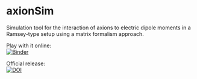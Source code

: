 # axionSim
Simulation tool for the interaction of axions to electric dipole moments in a Ramsey-type setup using a matrix formalism approach. 
<br/>

Play with it online: <br/>
[![Binder](https://mybinder.org/badge_logo.svg)](https://mybinder.org/v2/gh/https%3A%2F%2Fmybinder.org%2Fv2%2Fgh%2Fivoschulthess%2FaxionSim/HEAD?labpath=matrixSimulation.ipynb)
<br/>

Official release: <br/>
[![DOI](https://zenodo.org/badge/doi/10.5281/zenodo.10208485.svg)](https://doi.org/10.5281/zenodo.10208485)
